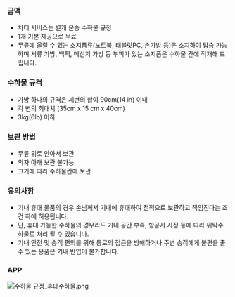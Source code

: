 ### 금액

- 차터 서비스는 별개 운송 수하물 규정
- 1개 기본 제공으로 무료
- 무릎에 올릴 수 있는 소지품류(노트북, 태블릿PC, 손가방 등)은 소지하여 탑승 가능하며 서류 가방, 백팩, 메신저 가방 등 부피가 있는 소지품은 수하물 칸에 적재해 드립니다.

### 수하물 규격

- 가방 하나의 규격은 세변의 합이 90cm(14 in) 이내
- 각 변의 최대치 (35cm x 15 cm x 40cm)
- 3kg(6lb) 이하

### 보관 방법

- 무릎 위로 안아서 보관
- 의자 아래 보관 불가능
- 크기에 따라 수하물칸에 보관

### 유의사항

- 기내 휴대 물품의 경우 손님께서 기내에 휴대하여 전적으로 보관하고 책임진다는 조건 하에 허용됩니다.
- 단, 휴대 가능한 수하물의 경우라도 기내 공간 부족, 항공사 사정 등에 따라 위탁수하물로 처리 될 수 있습니다.
- 기내 안전 및 승객 편의를 위해 통로의 접근을 방해하거나 주변 승객에게 불편을 줄 수 있는 용품은 기내 반입이 불가합니다.

### APP

![수하물 규정_휴대수하물.png](https://s3-us-west-2.amazonaws.com/secure.notion-static.com/5ce85831-865d-4a87-8a0e-31c7993aba5b/%E1%84%89%E1%85%AE%E1%84%92%E1%85%A1%E1%84%86%E1%85%AE%E1%86%AF_%E1%84%80%E1%85%B2%E1%84%8C%E1%85%A5%E1%86%BC_%E1%84%92%E1%85%B2%E1%84%83%E1%85%A2%E1%84%89%E1%85%AE%E1%84%92%E1%85%A1%E1%84%86%E1%85%AE%E1%86%AF.png)
